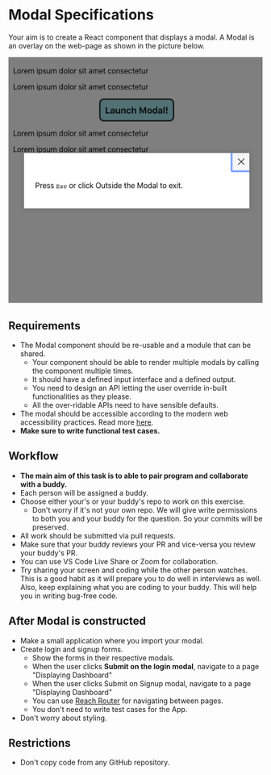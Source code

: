 # Modal Specifications

Your aim is to create a React component that displays a modal. A Modal is an overlay on the web-page as shown in the picture below.

![sample.png](sample.png)

## Requirements

- The Modal component should be re-usable and a module that can be shared.
  - Your component should be able to render multiple modals by calling the component multiple times.
  - It should have a defined input interface and a defined output.
  - You need to design an API letting the user override in-built functionalities as they please.
  - All the over-ridable APIs need to have sensible defaults.
- The modal should be accessible according to the modern web accessibility practices. Read more [here](https://www.w3.org/TR/wai-aria-practices-1.1/#dialog_modal).
- **Make sure to write functional test cases.**

## Workflow

- **The main aim of this task is to able to pair program and collaborate with a buddy.**
- Each person will be assigned a buddy.
- Choose either your's or your buddy's repo to work on this exercise.
  - Don't worry if it's not your own repo. We will give write permissions to both you and your buddy for the question. So your commits will be preserved.
- All work should be submitted via pull requests.
- Make sure that your buddy reviews your PR and vice-versa you review your buddy's PR. 
- You can use VS Code Live Share or Zoom for collaboration.
 - Try sharing your screen and coding while the other person watches. This is a good habit as it will prepare you to do well in interviews as well. Also, keep explaining what you are coding to your buddy. This will help you in writing bug-free code. 

## After Modal is constructed

- Make a small application where you import your modal.
- Create login and signup forms.
  - Show the forms in their respective modals.
  - When the user clicks **Submit on the login modal**, navigate to a page "Displaying Dashboard"
  - When the user clicks Submit on Signup modal, navigate to a page "Displaying Dashboard"
  - You can use [Reach Router](https://reach.tech/router) for navigating between pages.
  - You don't need to write test cases for the App.
- Don't worry about styling.

## Restrictions

- Don't copy code from any GitHub repository.

